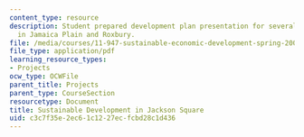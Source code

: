 ```yaml
---
content_type: resource
description: Student prepared development plan presentation for several vacant properties
  in Jamaica Plain and Roxbury.
file: /media/courses/11-947-sustainable-economic-development-spring-2004/c3c7f35e2ec61c1227ecfcbd28c1d436_finaljpndc.pdf
file_type: application/pdf
learning_resource_types:
- Projects
ocw_type: OCWFile
parent_title: Projects
parent_type: CourseSection
resourcetype: Document
title: Sustainable Development in Jackson Square
uid: c3c7f35e-2ec6-1c12-27ec-fcbd28c1d436
---
```

